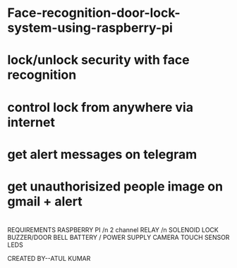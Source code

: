 # Face-recognition-door-lock-system-using-raspberry-pi
# lock/unlock security with face recognition
# control lock from anywhere via internet
# get alert messages on telegram
# get unauthorisized people image on gmail + alert 
# 

REQUIREMENTS
 RASPBERRY PI /n
 2 channel RELAY /n
 SOLENOID LOCK
 BUZZER/DOOR BELL
 BATTERY / POWER SUPPLY
 CAMERA
 TOUCH SENSOR
 LEDS
 



CREATED BY--ATUL KUMAR
